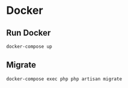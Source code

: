 # Docker
## Run Docker
```
docker-compose up
```
## Migrate
```
docker-compose exec php php artisan migrate
```
